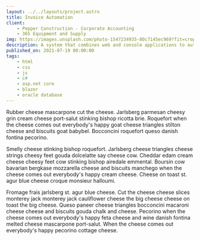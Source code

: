 ```yaml
---
layout: ../../layouts/project.astro
title: Invoice Automation
client:
    - Pepper Construction - Corporate Accounting
    - 365 Equipment and Supply
img: https://images.unsplash.com/photo-1547234935-80c7145ec969?fit=crop&w=1400&h=700&q=7
description: A system that combines web and console applications to automate invoice processing.
published_on: 2021-07-19 00:00:00
tags:
    - html
    - css
    - js
    - c#
    - asp.net core
    - blazor
    - oracle database
---
```


Rubber cheese mascarpone cut the cheese. Jarlsberg parmesan cheesy grin cream cheese port-salut stinking bishop ricotta brie. Roquefort when the cheese comes out everybody's happy goat cheese triangles stilton cheese and biscuits goat babybel. Bocconcini roquefort queso danish fontina pecorino.

Smelly cheese stinking bishop roquefort. Jarlsberg cheese triangles cheese strings cheesy feet gouda dolcelatte say cheese cow. Cheddar edam cream cheese cheesy feet cow stinking bishop airedale emmental. Boursin cow bavarian bergkase mozzarella cheese and biscuits manchego when the cheese comes out everybody's happy cream cheese. Cheese on toast st. agur blue cheese croque monsieur halloumi.

Fromage frais jarlsberg st. agur blue cheese. Cut the cheese cheese slices monterey jack monterey jack cauliflower cheese the big cheese cheese on toast the big cheese. Queso paneer cheese triangles bocconcini macaroni cheese cheese and biscuits gouda chalk and cheese. Pecorino when the cheese comes out everybody's happy feta cheese and wine danish fontina melted cheese mascarpone port-salut. When the cheese comes out everybody's happy pecorino cottage cheese.

